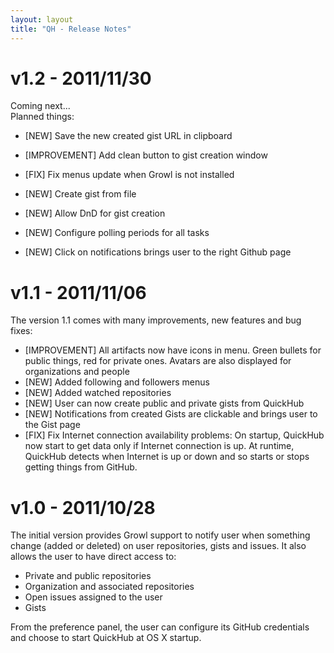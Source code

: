 ```yaml
---
layout: layout
title: "QH - Release Notes"
---
```


# v1.2 - 2011/11/30
<div class="alert-message warning">
Coming next...
</div>
Planned things:

- [NEW] Save the new created gist URL in clipboard
- [IMPROVEMENT] Add clean button to gist creation window
- [FIX] Fix menus update when Growl is not installed

- [NEW] Create gist from file
- [NEW] Allow DnD for gist creation
- [NEW] Configure polling periods for all tasks
- [NEW] Click on notifications brings user to the right Github page

# v1.1 - 2011/11/06
The version 1.1 comes with many improvements, new features and bug fixes:

- [IMPROVEMENT] All artifacts now have icons in menu. Green bullets for public things, red for private ones. Avatars are also displayed for organizations and people
- [NEW] Added following and followers menus
- [NEW] Added watched repositories
- [NEW] User can now create public and private gists from QuickHub
- [NEW] Notifications from created Gists are clickable and brings user to the Gist page
- [FIX] Fix Internet connection availability problems: On startup, QuickHub now start to get data only if Internet connection is up. At runtime, QuickHub detects when Internet is up or down and so starts or stops getting things from GitHub.

# v1.0 - 2011/10/28
The initial version provides Growl support to notify user when something change (added or deleted) on user repositories, gists and issues. It also allows the user to have direct access to:

- Private and public repositories
- Organization and associated repositories
- Open issues assigned to the user
- Gists

From the preference panel, the user can configure its GitHub credentials and choose to start QuickHub at OS X startup.
